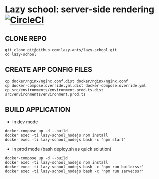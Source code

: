 # Lazy school: server-side rendering [![CircleCI](https://circleci.com/gh/lazy-ants/lazy-school/tree/master.svg?style=svg)](https://circleci.com/gh/lazy-ants/lazy-school/tree/master)

## CLONE REPO

```
git clone git@github.com:lazy-ants/lazy-school.git
cd lazy-school
```

## CREATE APP CONFIG FILES

```
cp docker/nginx/nginx.conf.dist docker/nginx/nginx.conf
cp docker-compose.override.yml.dist docker-compose.override.yml
cp src/environments/environment.prod.ts.dist src/environments/environment.prod.ts
```

## BUILD APPLICATION

- in dev mode

```
docker-compose up -d --build
docker exec -ti lazy-school_nodejs npm install
docker exec -ti lazy-school_nodejs bash -c 'npm start'
```

- in prod mode (bash deploy.sh as quick solution)

```
docker-compose up -d --build
docker exec -ti lazy-school_nodejs npm install
docker exec -ti lazy-school_nodejs bash -c 'npm run build:ssr'
docker exec -ti lazy-school_nodejs bash -c 'npm run serve:ssr'
```
